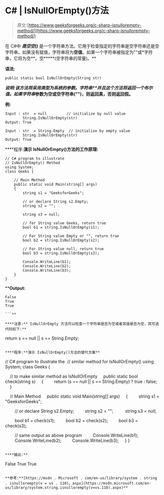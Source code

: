 # C# | IsNullOrEmpty()方法

> 原文:[https://www.geeksforgeeks.org/c-sharp-isnullorempty-method/](https://www.geeksforgeeks.org/c-sharp-isnullorempty-method/)

在 C#中 ***是空空()*** 是一个字符串方法。它用于检查指定的字符串是空字符串还是空字符串。如果没有赋值，字符串将为**空值**。如果一个字符串被指定为""或*字符串，它将为空**。空*****(空字符串的常量)。**

****语法:****

```
public static bool IsNullOrEmpty(String str) 
```

****说明:**该方法将采用类型为**系统的参数。字符串**并且这个方法将返回一个布尔值。如果*字符串*参数为空或空字符串("")，则返回真，否则返回假。**

****例:****

```
Input : str  = null         // initialize by null value
        String.IsNullOrEmpty(str)
Output: True

Input : str  = String.Empty  // initialize by empty value
        String.IsNullOrEmpty(str)
Output: True 
```

****程序:**演示 IsNullOrEmpty()方法的工作原理:**

```
// C# program to illustrate 
// IsNullOrEmpty() Method
using System;
class Geeks {

    // Main Method
    public static void Main(string[] args)
    {
        string s1 = "GeeksforGeeks";

        // or declare String s2.Empty;
        string s2 = ""; 

        string s3 = null;

        // for String value Geeks, return true
        bool b1 = string.IsNullOrEmpty(s1);

        // For String value Empty or "", return true
        bool b2 = string.IsNullOrEmpty(s2);

        // For String value null, return true
        bool b3 = string.IsNullOrEmpty(s3);

        Console.WriteLine(b1);
        Console.WriteLine(b2);
        Console.WriteLine(b3);
    }
}
```

****Output:**

```
False
True
True

```** 

****注意:** IsNullOrEmpty 方法可以检查一个字符串是否为空或者其值是否为空，其可选代码如下:**

```
return  s == null || s == String.Empty; 
```

****程序:**演示 IsNullOrEmpty()方法的替代方案**

```
// C# program to illustrate the 
// similar method for IsNullOrEmpty()
using System;
class Geeks {

    // to make similar method as IsNullOrEmpty
    public static bool check(string s)
    {
        return (s == null || s == String.Empty) ? true : false;
    }

    // Main Method
    public static void Main(string[] args)
    {
        string s1 = "GeeksforGeeks";

        // or declare String s2.Empty;
        string s2 = ""; 
        string s3 = null;

        bool b1 = check(s1);
        bool b2 = check(s2);
        bool b3 = check(s3);

        // same output as above program
        Console.WriteLine(b1);
        Console.WriteLine(b2);
        Console.WriteLine(b3);
    }
}
```

****输出:**

```
False
True
True

```

**参考:**[https://msdn . Microsoft . com/en-us/library/system . string . isnullorempty(v = vs . 110)。aspx](https://msdn.microsoft.com/en-us/library/system.string.isnullorempty(v=vs.110).aspx)**